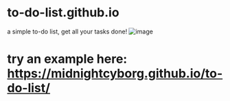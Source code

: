 # to-do-list.github.io
a simple to-do list, get all your tasks done!
![image](https://github.com/user-attachments/assets/0a29de59-74cb-47a4-8795-b1a4b8d35922)
# try an example here: https://midnightcyborg.github.io/to-do-list/
